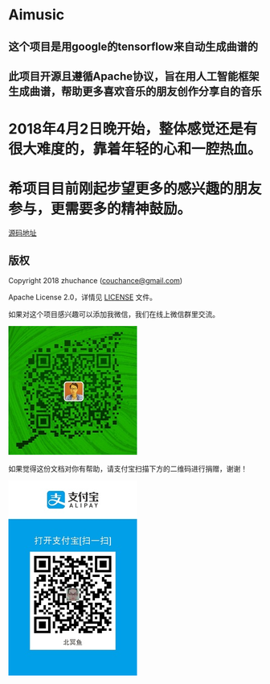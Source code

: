# Aimusic
## 这个项目是用google的tensorflow来自动生成曲谱的
## 此项目开源且遵循Apache协议，旨在用人工智能框架生成曲谱，帮助更多喜欢音乐的朋友创作分享自的音乐

# 2018年4月2日晚开始，整体感觉还是有很大难度的，靠着年轻的心和一腔热血。
# 希项目目前刚起步望更多的感兴趣的朋友参与，更需要多的精神鼓励。

[源码地址](https://github.com/zhuchance/Aimusic")



## 版权

Copyright 2018 zhuchance (couchance@gmail.com)

Apache License 2.0，详情见 [LICENSE](LICENSE) 文件。

如果对这个项目感兴趣可以添加我微信，我们在线上微信群里交流。

![donate](./images/john.jpg) 

如果觉得这份文档对你有帮助，请支付宝扫描下方的二维码进行捐赠，谢谢！

![donate](./images/alipay.jpg) 

